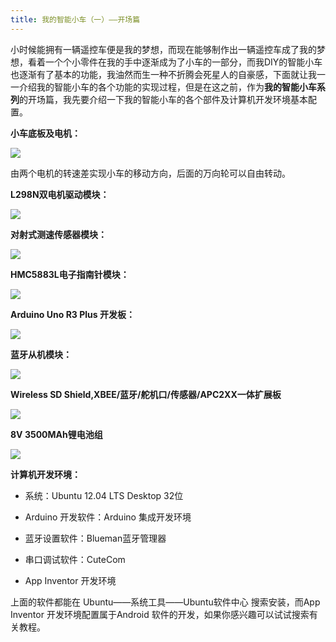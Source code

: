 ```yaml
---
title: 我的智能小车（一）——开场篇
---
```

小时候能拥有一辆遥控车便是我的梦想，而现在能够制作出一辆遥控车成了我的梦想，看着一个个小零件在我的手中逐渐成为了小车的一部分，而我DIY的智能小车也逐渐有了基本的功能，我油然而生一种不折腾会死星人的自豪感，下面就让我一一介绍我的智能小车的各个功能的实现过程，但是在这之前，作为**我的智能小车系列**的开场篇，我先要介绍一下我的智能小车的各个部件及计算机开发环境基本配置。

**小车底板及电机：**

![](https://cdn.jczkids.com/%E5%B0%8F%E8%BD%A6%E5%BA%95%E6%9D%BF%E5%8F%8A%E7%94%B5%E6%9C%BA.jpg)

由两个电机的转速差实现小车的移动方向，后面的万向轮可以自由转动。

**L298N双电机驱动模块：**

![](https://cdn.jczkids.com/L298N%E5%8F%8C%E7%94%B5%E6%9C%BA%E9%A9%B1%E5%8A%A8%E6%A8%A1%E5%9D%97.jpg)

**对射式测速传感器模块：**

![](https://cdn.jczkids.com/%E5%AF%B9%E5%B0%84%E5%BC%8F%E6%B5%8B%E9%80%9F%E4%BC%A0%E6%84%9F%E5%99%A8%E6%A8%A1%E5%9D%97.jpg)

**HMC5883L电子指南针模块：**

![](https://cdn.jczkids.com/HMC5883L%E7%94%B5%E5%AD%90%E6%8C%87%E5%8D%97%E9%92%88%E6%A8%A1%E5%9D%97.jpg)

**Arduino Uno R3 Plus 开发板：**

![](https://cdn.jczkids.com/Arduino%20Uno%20R3%20Plus%20%E5%BC%80%E5%8F%91%E6%9D%BF.jpg)

**蓝牙从机模块：**

![](https://cdn.jczkids.com/%E8%93%9D%E7%89%99%E4%BB%8E%E6%9C%BA%E6%A8%A1%E5%9D%97.jpg)

**Wireless SD Shield,XBEE/蓝牙/舵机口/传感器/APC2XX一体扩展板**

![](https://cdn.jczkids.com/%E4%B8%80%E4%BD%93%E6%89%A9%E5%B1%95%E6%9D%BF.jpg)

**8V 3500MAh锂电池组**

![](https://cdn.jczkids.com/%E9%94%82%E7%94%B5%E6%B1%A0%E7%BB%84.jpg)

**计算机开发环境：**

*   系统：Ubuntu 12.04 LTS Desktop 32位

*   Arduino 开发软件：Arduino 集成开发环境

*   蓝牙设置软件：Blueman蓝牙管理器

*   串口调试软件：CuteCom

*   App Inventor 开发环境

上面的软件都能在 Ubuntu——系统工具——Ubuntu软件中心 搜索安装，而App Inventor 开发环境配置属于Android 软件的开发，如果你感兴趣可以试试搜索有关教程。
